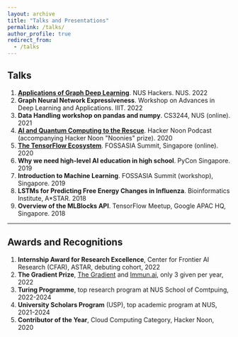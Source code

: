 ```yaml
---
layout: archive
title: "Talks and Presentations"
permalink: /talks/
author_profile: true
redirect_from:
  - /talks
---
```



## Talks

1. [**Applications of Graph Deep Learning**](https://www.youtube.com/watch?v=KCUM_FKK_Sk). NUS Hackers. NUS. 2022
2. **Graph Neural Network Expressiveness**. Workshop on Advances in Deep Learning and Applications. IIIT. 2022
3. **Data Handling workshop on pandas and numpy**. CS3244, NUS (online). 2021
4. [**AI and Quantum Computing to the Rescue**](https://podcast.hackernoon.com/ai-and-quantum-computing-to-the-rescue/). Hacker Noon Podcast (accompanying Hacker Noon "Noonies" prize). 2020
5. [**The TensorFlow Ecosystem**](https://www.youtube.com/watch?v=8WvFn_GCSqM&t=5316s). FOSSASIA Summit, Singapore (online). 2020
6. **Why we need high-level AI education in high school**. PyCon Singapore. 2019
7. **Introduction to Machine Learning**. FOSSASIA Summit (workshop), Singapore. 2019
8. **LSTMs for Predicting Free Energy Changes in Influenza**. Bioinformatics Institute, A*STAR. 2018
9. **Overview of the MLBlocks API**. TensorFlow Meetup, Google APAC HQ, Singapore. 2018

---

## Awards and Recognitions

1. **Internship Award for Research Excellence**, Center for Frontier AI Research (CFAR), ASTAR, debuting cohort, 2022
2. **The Gradient Prize**, [The Gradient](https://thegradient.pub/gradient-prize/) and [Immun.ai](https://www.immunai.com), only 3 given per year, 2022
3. **Turing Programme**, top research program at NUS School of Comtpuing, 2022-2024
4. **University Scholars Program** (USP), top academic program at NUS, 2021-2024
5. **Contributor of the Year**, Cloud Computing Category, Hacker Noon, 2020
